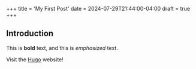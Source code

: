 +++
title = 'My First Post'
date = 2024-07-29T21:44:00-04:00
draft = true
+++
## Introduction

This is **bold** text, and this is *emphasized* text.

Visit the [Hugo](https://gohugo.io) website!